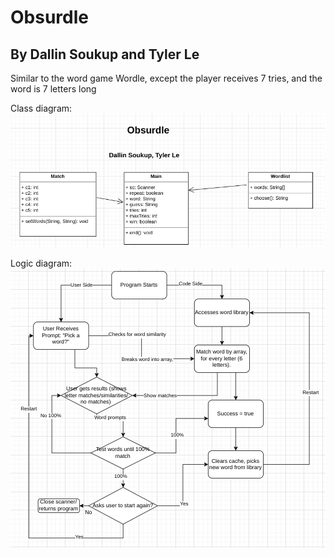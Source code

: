 # Obsurdle
## By Dallin Soukup and Tyler Le

Similar to the word game Wordle, except the player receives 7 tries, and the word is 7 letters long

Class diagram:
![Class diagram](https://github.com/9652211/SANDERSON/blob/main/images/ClassDiagram.png?raw=true)

Logic diagram: 
![Logic diagram](https://github.com/9652211/SANDERSON/blob/main/images/LogicDiagram.png?raw=true)
